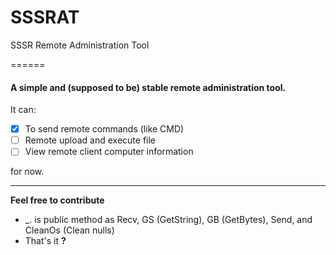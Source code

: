 SSSRAT
======

SSSR Remote Administration Tool

======

#### A simple and (supposed to be) stable remote administration tool.

It can:
- [X] To send remote commands (like CMD)
- [ ] Remote upload and execute file
- [ ] View remote client computer information

for now.

------

**Feel free to contribute**

* _. is public method as Recv, GS (GetString), GB (GetBytes), Send, and CleanOs (Clean nulls)
* That's it **?**
